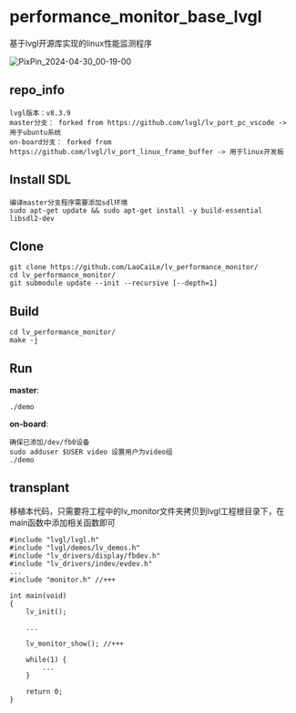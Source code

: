 # performance_monitor_base_lvgl

基于lvgl开源库实现的linux性能监测程序

![PixPin_2024-04-30_00-19-00](https://github.com/LaoCaiLe/lv_performance_monitor/assets/70246846/beeadfee-e3da-4696-8135-2fe6329ed695)

## repo_info
```
lvgl版本：v8.3.9
master分支： forked from https://github.com/lvgl/lv_port_pc_vscode -> 用于ubuntu系统
on-board分支： forked from https://github.com/lvgl/lv_port_linux_frame_buffer -> 用于linux开发板
```

## Install SDL
```
编译master分支程序需要添加sdl环境
sudo apt-get update && sudo apt-get install -y build-essential libsdl2-dev
```

## Clone
```
git clone https://github.com/LaoCaiLe/lv_performance_monitor/
cd lv_performance_monitor/
git submodule update --init --recursive [--depth=1]
```

## Build
```
cd lv_performance_monitor/
make -j
```

## Run
**master**:
```
./demo
```
**on-board**:
```
确保已添加/dev/fb0设备
sudo adduser $USER video 设置用户为video组
./demo
```

## transplant
移植本代码，只需要将工程中的lv_monitor文件夹拷贝到lvgl工程根目录下，在main函数中添加相关函数即可
```
#include "lvgl/lvgl.h"
#include "lvgl/demos/lv_demos.h"
#include "lv_drivers/display/fbdev.h"
#include "lv_drivers/indev/evdev.h"
...
#include "monitor.h" //+++

int main(void)
{
    lv_init();

    ...

    lv_monitor_show(); //+++

    while(1) {
        ...
    }

    return 0;
}

```